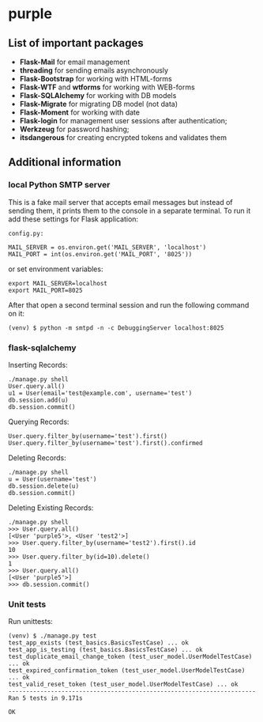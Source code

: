 # purple

## List of important packages

- __Flask-Mail__ for email management
- __threading__ for sending emails asynchronously   
- __Flask-Bootstrap__ for working with HTML-forms
- __Flask-WTF__ and __wtforms__ for working with WEB-forms
- __Flask-SQLAlchemy__ for working with DB models
- __Flask-Migrate__ for migrating DB model (not data)
- __Flask-Moment__ for working with date 
- __Flask-login__ for management user sessions after authentication;
- __Werkzeug__ for password hashing;
- __itsdangerous__ for creating encrypted tokens and validates them

## Additional information

### local Python SMTP server

This is a fake mail server that accepts email messages but instead of sending them, it prints them to the console in a separate terminal.
To run it add these settings for Flask application:
```
config.py:

MAIL_SERVER = os.environ.get('MAIL_SERVER', 'localhost')
MAIL_PORT = int(os.environ.get('MAIL_PORT', '8025'))
```

or set environment variables:
```
export MAIL_SERVER=localhost
export MAIL_PORT=8025
```

After that open a second terminal session and run the following command on it:

```(venv) $ python -m smtpd -n -c DebuggingServer localhost:8025```

### flask-sqlalchemy
Inserting Records:
```
./manage.py shell
User.query.all()
u1 = User(email='test@example.com', username='test')
db.session.add(u)
db.session.commit()
```

Querying Records:
```
User.query.filter_by(username='test').first()
User.query.filter_by(username='test').first().confirmed
```

Deleting Records:
```
./manage.py shell
u = User(username='test')
db.session.delete(u)
db.session.commit()
```

Deleting Existing Records:
```
./manage.py shell
>>> User.query.all()
[<User 'purple5'>, <User 'test2'>]
>>> User.query.filter_by(username='test2').first().id
10
>>> User.query.filter_by(id=10).delete()
1
>>> User.query.all()
[<User 'purple5'>]
>>> db.session.commit()
```

### Unit tests
Run unittests:
```
(venv) $ ./manage.py test
test_app_exists (test_basics.BasicsTestCase) ... ok
test_app_is_testing (test_basics.BasicsTestCase) ... ok
test_duplicate_email_change_token (test_user_model.UserModelTestCase) ... ok
test_expired_confirmation_token (test_user_model.UserModelTestCase) ... ok
test_valid_reset_token (test_user_model.UserModelTestCase) ... ok
----------------------------------------------------------------------
Ran 5 tests in 9.171s

OK

```
